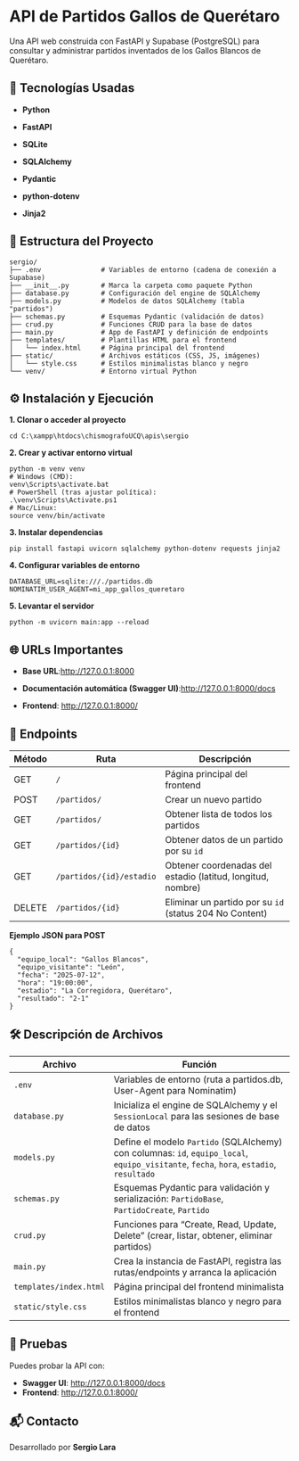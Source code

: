 # **API de Partidos Gallos de Querétaro**
Una API web construida con FastAPI y Supabase (PostgreSQL) para consultar y administrar partidos inventados de los Gallos Blancos de Querétaro.

🚀 Tecnologías Usadas
---------------------

*   **Python**
    
*   **FastAPI**
    
*   **SQLite**
    
*   **SQLAlchemy**
    
*   **Pydantic**
    
*   **python-dotenv**
*   **Jinja2**

📂 Estructura del Proyecto
--------------------------

``` 
sergio/
├── .env               # Variables de entorno (cadena de conexión a Supabase)
├── __init__.py        # Marca la carpeta como paquete Python
├── database.py        # Configuración del engine de SQLAlchemy
├── models.py          # Modelos de datos SQLAlchemy (tabla "partidos")
├── schemas.py         # Esquemas Pydantic (validación de datos)
├── crud.py            # Funciones CRUD para la base de datos
├── main.py            # App de FastAPI y definición de endpoints
├── templates/         # Plantillas HTML para el frontend
│   └── index.html     # Página principal del frontend
├── static/            # Archivos estáticos (CSS, JS, imágenes)
│   └── style.css      # Estilos minimalistas blanco y negro
└── venv/              # Entorno virtual Python

```

⚙️ Instalación y Ejecución
--------------------------
**1. Clonar o acceder al proyecto**
``` 
cd C:\xampp\htdocs\chismografoUCQ\apis\sergio

``` 
**2. Crear y activar entorno virtual**
``` 
python -m venv venv
# Windows (CMD):
venv\Scripts\activate.bat
# PowerShell (tras ajustar política):
.\venv\Scripts\Activate.ps1
# Mac/Linux:
source venv/bin/activate
``` 
**3. Instalar dependencias**
``` 
pip install fastapi uvicorn sqlalchemy python-dotenv requests jinja2
``` 
**4. Configurar variables de entorno**
``` 
DATABASE_URL=sqlite:///./partidos.db
NOMINATIM_USER_AGENT=mi_app_gallos_queretaro
``` 
**5. Levantar el servidor**
``` 
python -m uvicorn main:app --reload
``` 
    

🌐 URLs Importantes
-------------------

*   **Base URL**:http://127.0.0.1:8000
    
*   **Documentación automática (Swagger UI)**:http://127.0.0.1:8000/docs
*   **Frontend**: http://127.0.0.1:8000/
    

📌 Endpoints
------------
| Método | Ruta               | Descripción                                |
|--------|--------------------|--------------------------------------------|
| GET    | `/`                | Página principal del frontend              |
| POST   | `/partidos/`       | Crear un nuevo partido                     |
| GET    | `/partidos/`       | Obtener lista de todos los partidos        |
| GET    | `/partidos/{id}`   | Obtener datos de un partido por su `id`    |
| GET    | `/partidos/{id}/estadio`   | Obtener coordenadas del estadio (latitud, longitud, nombre)    |
| DELETE    | `/partidos/{id}`   | Eliminar un partido por su `id` (status 204 No Content)    |

**Ejemplo JSON para POST**

```
{
  "equipo_local": "Gallos Blancos",
  "equipo_visitante": "León",
  "fecha": "2025-07-12",
  "hora": "19:00:00",
  "estadio": "La Corregidora, Querétaro",
  "resultado": "2-1"
}
```

🛠️ Descripción de Archivos
---------------------------
| Archivo       | Función                                                                                               |
|---------------|-------------------------------------------------------------------------------------------------------|
| `.env`        | Variables de entorno (ruta a partidos.db, User-Agent para Nominatim)                                                     |
| `database.py` | Inicializa el engine de SQLAlchemy y el `SessionLocal` para las sesiones de base de datos             |
| `models.py`   | Define el modelo `Partido` (SQLAlchemy) con columnas: `id`, `equipo_local`, `equipo_visitante`, `fecha`, `hora`, `estadio`, `resultado` |
| `schemas.py`  | Esquemas Pydantic para validación y serialización: `PartidoBase`, `PartidoCreate`, `Partido`         |
| `crud.py`     |  Funciones para “Create, Read, Update, Delete” (crear, listar, obtener, eliminar partidos)               |
| `main.py`     | Crea la instancia de FastAPI, registra las rutas/endpoints y arranca la aplicación                    |
| `templates/index.html` | Página principal del frontend minimalista                                                    |
| `static/style.css` | Estilos minimalistas blanco y negro para el frontend                                              |

🧪 Pruebas
----------

Puedes probar la API con:

*   **Swagger UI**: http://127.0.0.1:8000/docs 
*   **Frontend**: http://127.0.0.1:8000/

📬 Contacto
-----------

Desarrollado por **Sergio Lara**